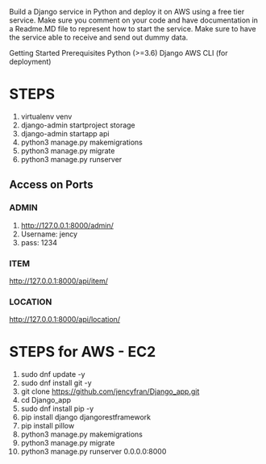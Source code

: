 Build a Django service in Python and deploy it on AWS using a free tier service. Make sure you comment on your code and have documentation in a Readme.MD file to represent how to start the service. Make sure to have the service able to receive and send out dummy data.

Getting Started
Prerequisites
Python (>=3.6)
Django
AWS CLI (for deployment)


# STEPS

1. virtualenv venv
2. django-admin startproject storage
3. django-admin startapp api
4. python3 manage.py makemigrations
5. python3 manage.py migrate
6. python3 manage.py runserver

## Access on Ports

### ADMIN
1. http://127.0.0.1:8000/admin/
2. Username: jency
3. pass: 1234

### ITEM
http://127.0.0.1:8000/api/item/

### LOCATION
http://127.0.0.1:8000/api/location/




# STEPS for AWS - EC2 

1. sudo dnf update -y
2. sudo dnf install git -y
3. git clone https://github.com/jencyfran/Django_app.git
4. cd Django_app
5. sudo dnf install pip -y
6. pip install django djangorestframework
7. pip install pillow
8. python3 manage.py makemigrations
9. python3 manage.py migrate
10. python3 manage.py runserver 0.0.0.0:8000

